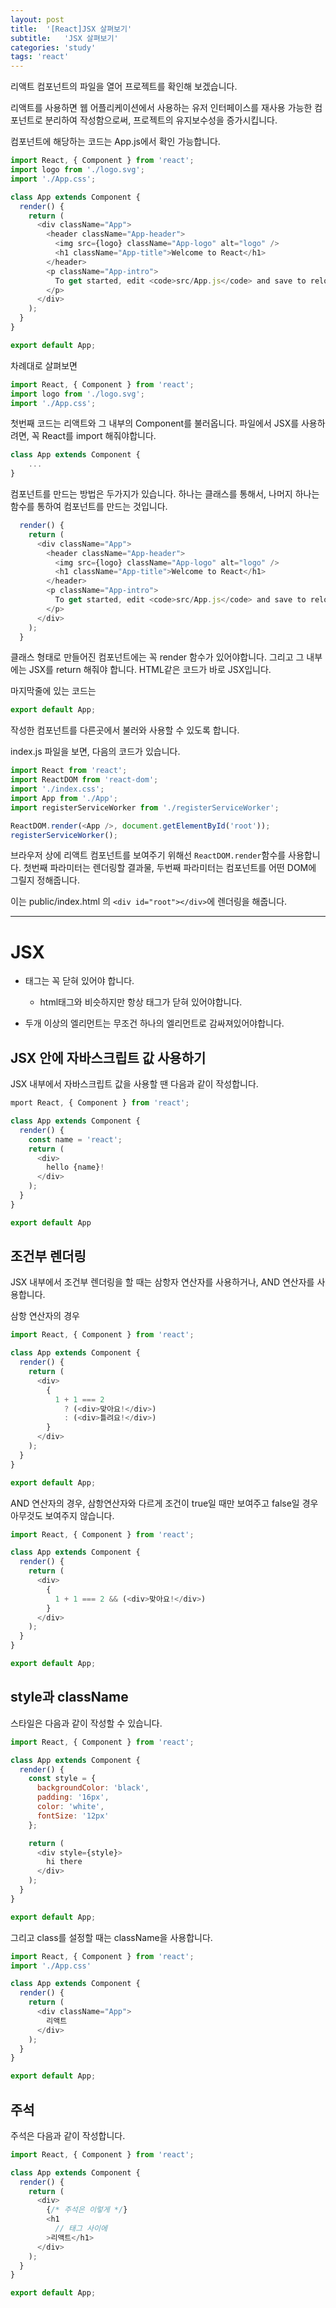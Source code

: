 ```yaml
---
layout: post
title:  '[React]JSX 살펴보기'
subtitle:   'JSX 살펴보기'
categories: 'study'
tags: 'react'
---
```


리액트 컴포넌트의 파일을 열어 프로젝트를 확인해 보겠습니다.

리액트를 사용하면 웹 어플리케이션에서 사용하는 유저 인터페이스를 재사용 가능한 컴포넌트로 분리하여 작성함으로써, 프로젝트의 유지보수성을 증가시킵니다.

컴포넌트에 해당하는 코드는 App.js에서 확인 가능합니다.

```javascript
import React, { Component } from 'react';
import logo from './logo.svg';
import './App.css';

class App extends Component {
  render() {
    return (
      <div className="App">
        <header className="App-header">
          <img src={logo} className="App-logo" alt="logo" />
          <h1 className="App-title">Welcome to React</h1>
        </header>
        <p className="App-intro">
          To get started, edit <code>src/App.js</code> and save to reload.
        </p>
      </div>
    );
  }
}

export default App;
```

차례대로 살펴보면

```javascript
import React, { Component } from 'react';
import logo from './logo.svg';
import './App.css';
```

첫번째 코드는 리액트와 그 내부의 Component를 불러옵니다. 파일에서 JSX를 사용하려면, 꼭 React를 import 해줘야합니다.

```javascript
class App extends Component {
    ...
}
```

컴포넌트를 만드는 방법은 두가지가 있습니다. 하나는 클래스를 통해서, 나머지 하나는 함수를 통하여 컴포넌트를 만드는 것입니다.

```javascript
  render() {
    return (
      <div className="App">
        <header className="App-header">
          <img src={logo} className="App-logo" alt="logo" />
          <h1 className="App-title">Welcome to React</h1>
        </header>
        <p className="App-intro">
          To get started, edit <code>src/App.js</code> and save to reload.
        </p>
      </div>
    );
  }
```

클래스 형태로 만들어진 컴포넌트에는 꼭 render 함수가 있어야합니다. 그리고 그 내부에는 JSX를 return 해줘야 합니다. HTML같은 코드가 바로 JSX입니다.

마지막줄에 있는 코드는

```javascript
export default App;
```

작성한 컴포넌트를 다른곳에서 불러와 사용할 수 있도록 합니다.

index.js 파일을 보면, 다음의 코드가 있습니다.

```javascript
import React from 'react';
import ReactDOM from 'react-dom';
import './index.css';
import App from './App';
import registerServiceWorker from './registerServiceWorker';

ReactDOM.render(<App />, document.getElementById('root'));
registerServiceWorker();
```

브라우저 상에 리액트 컴포넌트를 보여주기 위해선 ``ReactDOM.render``함수를 사용합니다. 첫번째 파라미터는 렌더링할 결과물, 두번째 파라미터는 컴포넌트를 어떤 DOM에 그릴지 정해줍니다.

이는 public/index.html 의 ``<div id="root"></div>``에 렌더링을 해줍니다.

---

# JSX

* 태그는 꼭 닫혀 있어야 합니다.
    * html태그와 비슷하지만 항상 태그가 닫혀 있어야합니다.

* 두개 이상의 엘리먼트는 무조건 하나의 엘리먼트로 감싸져있어야합니다.

## JSX 안에 자바스크립트 값 사용하기

JSX 내부에서 자바스크립트 값을 사용할 땐 다음과 같이 작성합니다.

```javascript
mport React, { Component } from 'react';

class App extends Component {
  render() {
    const name = 'react';
    return (
      <div>
        hello {name}!
      </div>
    );
  }
}

export default App
```

## 조건부 렌더링

JSX 내부에서 조건부 렌더링을 할 때는 삼항자 연산자를 사용하거나, AND 연산자를 사용합니다.

삼항 연산자의 경우

```javascript
import React, { Component } from 'react';

class App extends Component {
  render() {
    return (
      <div>
        {
          1 + 1 === 2 
            ? (<div>맞아요!</div>)
            : (<div>틀려요!</div>)
        }
      </div>
    );
  }
}

export default App;
```

AND 연산자의 경우, 삼항연산자와 다르게 조건이 true일 때만 보여주고 false일 경우 아무것도 보여주지 않습니다.

```javascript
import React, { Component } from 'react';

class App extends Component {
  render() {
    return (
      <div>
        {
          1 + 1 === 2 && (<div>맞아요!</div>)
        }
      </div>
    );
  }
}

export default App;
```

## style과 className

스타일은 다음과 같이 작성할 수 있습니다.

```javascript
import React, { Component } from 'react';

class App extends Component {
  render() {
    const style = {
      backgroundColor: 'black',
      padding: '16px',
      color: 'white',
      fontSize: '12px'
    };

    return (
      <div style={style}>
        hi there
      </div>
    );
  }
}

export default App;
```

그리고 class를 설정할 때는 className을 사용합니다.

```javascript
import React, { Component } from 'react';
import './App.css'

class App extends Component {
  render() {
    return (
      <div className="App">
        리액트
      </div>
    );
  }
}

export default App;
```

## 주석

주석은 다음과 같이 작성합니다.

```javascript
import React, { Component } from 'react';

class App extends Component {
  render() {
    return (
      <div>
        {/* 주석은 이렇게 */}
        <h1
          // 태그 사이에
        >리액트</h1>
      </div>
    );
  }
}

export default App;
```

